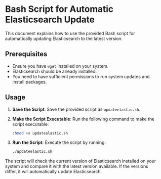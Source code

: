 
# Bash Script for Automatic Elasticsearch Update

This document explains how to use the provided Bash script for automatically updating Elasticsearch to the latest version.

## Prerequisites

- Ensure you have `wget` installed on your system.
- Elasticsearch should be already installed.
- You need to have sufficient permissions to run system updates and install packages.

## Usage

1. **Save the Script**: Save the provided script as `updateelastic.sh`.

2. **Make the Script Executable**:
   Run the following command to make the script executable:
   ```bash
   chmod +x updateelastic.sh
   ```

3. **Run the Script**:
   Execute the script by running:
   ```bash
   ./updateelastic.sh
   ```

The script will check the current version of Elasticsearch installed on your system and compare it with the latest version available. If the versions differ, it will automatically update Elasticsearch.
